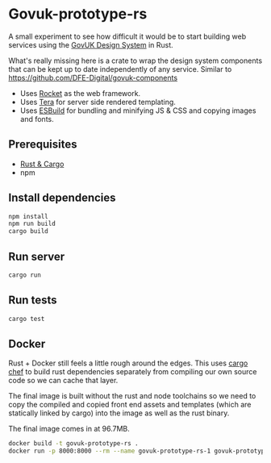 # Govuk-prototype-rs

A small experiment to see how difficult it would be to start building web services using the [GovUK Design System](https://frontend.design-system.service.gov.uk/) in Rust.

What's really missing here is a crate to wrap the design system components that can be kept up to date independently of any service. Similar to https://github.com/DFE-Digital/govuk-components

- Uses [Rocket](https://rocket.rs/) as the web framework.
- Uses [Tera](https://tera.netlify.app/) for server side rendered templating.
- Uses [ESBuild](https://esbuild.github.io/) for bundling and minifying JS & CSS and copying images and fonts.

## Prerequisites

- [Rust & Cargo](https://doc.rust-lang.org/stable/book/ch01-01-installation.html)
- npm

## Install dependencies

```bash
npm install
npm run build
cargo build
```

## Run server

```bash
cargo run
```

## Run tests

```bash
cargo test
```

## Docker

Rust + Docker still feels a little rough around the edges. This uses [cargo chef](https://github.com/LukeMathWalker/cargo-chef) to build rust dependencies separately from compiling our own source code so we can cache that layer.

The final image is built without the rust and node toolchains so we need to copy the compiled and copied front end assets and templates (which are statically linked by cargo) into the image as well as the rust binary.

The final image comes in at 96.7MB.

```bash
docker build -t govuk-prototype-rs .
docker run -p 8000:8000 --rm --name govuk-prototype-rs-1 govuk-prototype-rs
```
